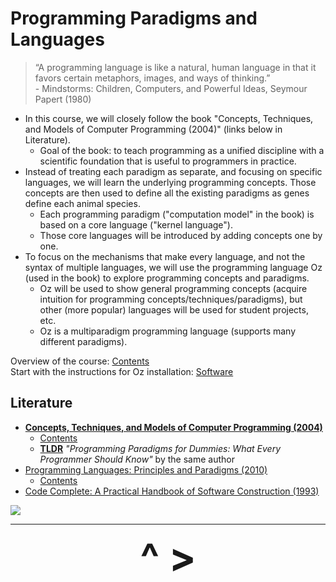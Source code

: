 # Programming Paradigms and Languages

>“A programming language is like a natural, human language in that it favors certain metaphors, images, and ways of thinking.”  
>\- Mindstorms: Children, Computers, and Powerful Ideas, Seymour Papert (1980)

- In this course, we will closely follow the book "Concepts, Techniques, and Models of Computer Programming (2004)" (links below in Literature).
    - Goal of the book: to teach programming as a unified discipline with a scientific foundation that is useful to programmers in practice.
- Instead of treating each paradigm as separate, and focusing on specific languages, we will learn the underlying programming concepts. Those concepts are then used to define all the existing paradigms as genes define each animal species.
    - Each programming paradigm ("computation model" in the book) is based on a core language ("kernel language").
    - Those core languages will be introduced by adding concepts one by one.
- To focus on the mechanisms that make every language, and not the syntax of multiple languages, we will use the programming language Oz (used in the book) to explore programming concepts and paradigms.
    - Oz will be used to show general programming concepts (acquire intuition for programming concepts/techniques/paradigms), but other (more popular) languages will be used for student projects, etc.
    - Oz is a multiparadigm programming language (supports many different paradigms).

Overview of the course: [Contents](Contents.md)  
Start with the instructions for Oz installation: [Software](Software.md)

## Literature
- [**Concepts, Techniques, and Models of Computer Programming (2004)**](https://www.goodreads.com/book/show/772585.Concepts_Techniques_and_Models_of_Computer_Programming)
    - [Contents](https://mitpress.ublish.com/ereader/39/?preview#page/v)
    - [**TLDR**](https://www.info.ucl.ac.be/~pvr/VanRoyChapter.pdf) *"Programming Paradigms for Dummies: What Every Programmer Should Know"* by the same author
- [Programming Languages: Principles and Paradigms (2010)](https://www.goodreads.com/book/show/7322948-programming-languages)
    - [Contents](http://www.springer.com/cda/content/document/cda_downloaddocument/9781848829138-t1.pdf)
- [Code Complete: A Practical Handbook of Software Construction (1993)](https://www.goodreads.com/book/show/4845.Code_Complete)

<img src="https://www.info.ucl.ac.be/~pvr/paradigmsDIAGRAMeng108.jpg">

---

<div align="center"><b>
  <a href="Contents.html" style="font-size:64px; text-decoration:none"> ^ </a>
  <a href="Software.html" style="font-size:64px; text-decoration:none"> > </a>
</b></div>
